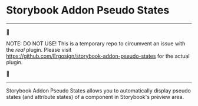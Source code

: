 # Storybook Addon Pseudo States

---

:rotating_light:

NOTE: DO NOT USE! This is a temporary repo to circumvent an issue with the _real_ plugin. Please visit  
https://github.com/Ergosign/storybook-addon-pseudo-states for the actual plugin.

:rotating_light:

---

Storybook Addon Pseudo States allows you to automatically display pseudo states (and attribute states) of a component in Storybook's preview area.


